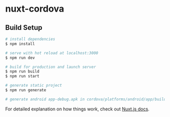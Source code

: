 # nuxt-cordova

## Build Setup

```bash
# install dependencies
$ npm install

# serve with hot reload at localhost:3000
$ npm run dev

# build for production and launch server
$ npm run build
$ npm run start

# generate static project
$ npm run generate

# generate android app-debug.apk in cordova/platforms/android/app/build/outputs/apk/debug
```

For detailed explanation on how things work, check out [Nuxt.js docs](https://nuxtjs.org).
